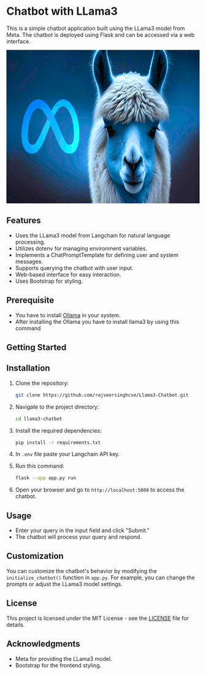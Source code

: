 
# Chatbot with LLama3

This is a simple chatbot application built using the LLama3 model from Meta. The chatbot is deployed using Flask and can be accessed via a web interface.

<o><img height="400" width="1000" src="https://github.com/rajveersinghcse/rajveersinghcse/blob/master/img/llama3.png" alt="llama"></p>

## Features

- Uses the LLama3 model from Langchain for natural language processing.
- Utilizes dotenv for managing environment variables.
- Implements a ChatPromptTemplate for defining user and system messages.
- Supports querying the chatbot with user input.
- Web-based interface for easy interaction.
- Uses Bootstrap for styling.

## Prerequisite

- You have to install [Ollama](https://ollama.com/download) in your system.
- After installing the Ollama you have to install llama3 by using this command

## Getting Started

## Installation

1. Clone the repository:

   ```bash
   git clone https://github.com/rajveersinghcse/Llama3-Chatbot.git
   ```

2. Navigate to the project directory:

   ```bash
   cd llama3-chatbot
   ```

3. Install the required dependencies:

   ```bash
   pip install -r requirements.txt
   ```

4. In `.env` file paste your Langchain API key.

3. Run this command:

   ```bash
   flask --app app.py run
   ```

5. Open your browser and go to `http://localhost:5000` to access the chatbot.

## Usage

- Enter your query in the input field and click "Submit."
- The chatbot will process your query and respond.

## Customization

You can customize the chatbot's behavior by modifying the `initialize_chatbot()` function in `app.py`. For example, you can change the prompts or adjust the LLama3 model settings.

## License

This project is licensed under the MIT License - see the [LICENSE](LICENSE) file for details.

## Acknowledgments

- Meta for providing the LLama3 model.
- Bootstrap for the frontend styling.

